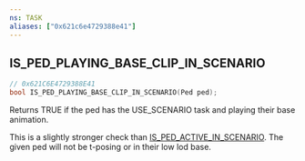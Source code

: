 ```yaml
---
ns: TASK
aliases: ["0x621c6e4729388e41"]
---
```

## IS_PED_PLAYING_BASE_CLIP_IN_SCENARIO

```c
// 0x621C6E4729388E41
bool IS_PED_PLAYING_BASE_CLIP_IN_SCENARIO(Ped ped);
```

Returns TRUE if the ped has the USE_SCENARIO task and playing their base animation.

This is a slightly stronger check than [IS_PED_ACTIVE_IN_SCENARIO](#_0xAA135F9482C82CC3). The given ped will not be t-posing or in their low lod base.

